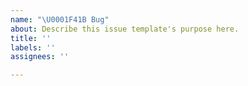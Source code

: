 ```yaml
---
name: "\U0001F41B Bug"
about: Describe this issue template's purpose here.
title: ''
labels: ''
assignees: ''

---
```



